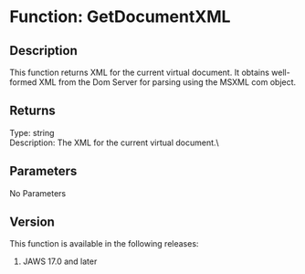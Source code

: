 # Function: GetDocumentXML

## Description

This function returns XML for the current virtual document. It obtains
well-formed XML from the Dom Server for parsing using the MSXML com
object.

## Returns

Type: string\
Description: The XML for the current virtual document.\

## Parameters

No Parameters

## Version

This function is available in the following releases:

1.  JAWS 17.0 and later
